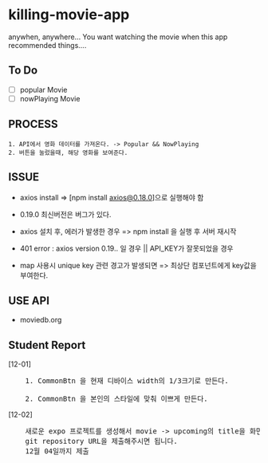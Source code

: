 # killing-movie-app

anywhen, anywhere... You want watching the movie when this app recommended things....

## To Do

- [ ] popular Movie
- [ ] nowPlaying Movie

## PROCESS

    1. API에서 영화 데이터를 가져온다. -> Popular && NowPlaying
    2. 버튼을 눌렀을때, 해당 영화를 보여준다.

## ISSUE

- axios install => [npm install axios@0.18.0]으로 실행해야 함
- 0.19.0 최신버전은 버그가 있다.

- axios 설치 후, 에러가 발생한 경우 => npm install 을 실행 후 서버 재시작

- 401 error : axios version 0.19.. 일 경우 || API_KEY가 잘못되었을 경우

- map 사용시 unique key 관련 경고가 발생되면 => 최상단 컴포넌트에게 key값을 부여한다.

## USE API

- moviedb.org

## Student Report

[12-01]

<pre>
    1. CommonBtn 을 현재 디바이스 width의 1/3크기로 만든다.

    2. CommonBtn 을 본인의 스타일에 맞춰 이쁘게 만든다.
</pre>

[12-02]

<pre>
    새로운 expo 프로젝트를 생성해서 movie -> upcoming의 title을 화면에 보여주세요
    git repository URL을 제출해주시면 됩니다.
    12월 04일까지 제출
</pre>
